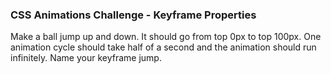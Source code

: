 ### CSS Animations Challenge - Keyframe Properties



Make a ball jump up and down. It should go from top 0px to top 100px. One animation cycle should take half of a second and the animation should run infinitely. Name your keyframe jump. 
